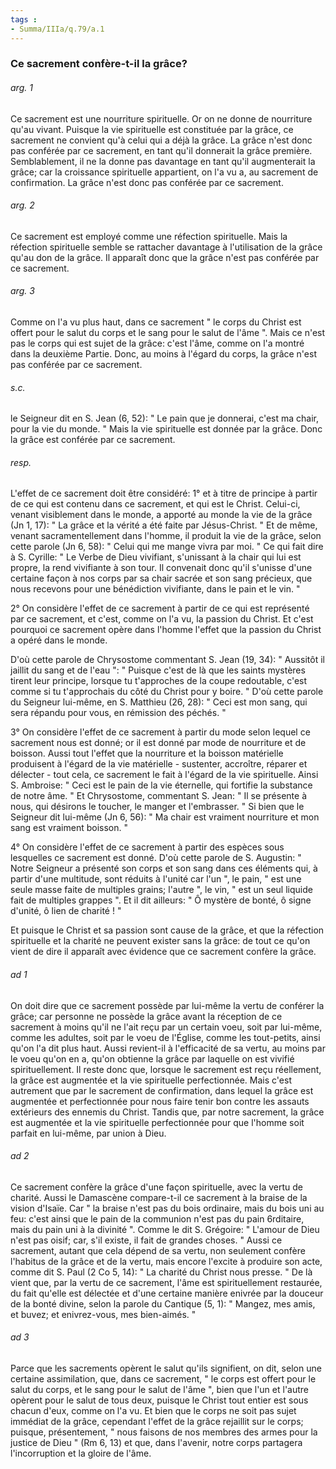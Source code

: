 ```yaml
---
tags : 
- Summa/IIIa/q.79/a.1
---
```


### Ce sacrement confère-t-il la grâce?

###### arg. 1
Ce sacrement est une nourriture spirituelle. Or on ne donne de nourriture qu'au vivant. Puisque la vie spirituelle est constituée par la grâce, ce sacrement ne convient qu'à celui qui a déjà la grâce. La grâce n'est donc pas conférée par ce sacrement, en tant qu'il donnerait la grâce première. Semblablement, il ne la donne pas davantage en tant qu'il augmenterait la grâce; car la croissance spirituelle appartient, on l'a vu a, au sacrement de confirmation. La grâce n'est donc pas conférée par ce sacrement. 

###### arg. 2
Ce sacrement est employé comme une réfection spirituelle. Mais la réfection spirituelle semble se rattacher davantage à l'utilisation de la grâce qu'au don de la grâce. Il apparaît donc que la grâce n'est pas conférée par ce sacrement. 

###### arg. 3
Comme on l'a vu plus haut, dans ce sacrement " le corps du Christ est offert pour le salut du corps et le sang pour le salut de l'âme ". Mais ce n'est pas le corps qui est sujet de la grâce: c'est l'âme, comme on l'a montré dans la deuxième Partie. Donc, au moins à l'égard du corps, la grâce n'est pas conférée par ce sacrement. 

###### s.c.
le Seigneur dit en S. Jean (6, 52): " Le pain que je donnerai, c'est ma chair, pour la vie du monde. " Mais la vie spirituelle est donnée par la grâce. Donc la grâce est conférée par ce sacrement. 

###### resp.
L'effet de ce sacrement doit être considéré: 1° et à titre de principe à partir de ce qui est contenu dans ce sacrement, et qui est le Christ. Celui-ci, venant visiblement dans le monde, a apporté au monde la vie de la grâce (Jn 1, 17): " La grâce et la vérité a été faite par Jésus-Christ. " Et de même, venant sacramentellement dans l'homme, il produit la vie de la grâce, selon cette parole (Jn 6, 58): " Celui qui me mange vivra par moi. " Ce qui fait dire à S. Cyrille: " Le Verbe de Dieu vivifiant, s'unissant à la chair qui lui est propre, la rend vivifiante à son tour. Il convenait donc qu'il s'unisse d'une certaine façon à nos corps par sa chair sacrée et son sang précieux, que nous recevons pour une bénédiction vivifiante, dans le pain et le vin. " 

2° On considère l'effet de ce sacrement à partir de ce qui est représenté par ce sacrement, et c'est, comme on l'a vu, la passion du Christ. Et c'est pourquoi ce sacrement opère dans l'homme l'effet que la passion du Christ a opéré dans le monde. 

D'où cette parole de Chrysostome commentant S. Jean (19, 34): " Aussitôt il jaillit du sang et de l'eau ": " Puisque c'est de là que les saints mystères tirent leur principe, lorsque tu t'approches de la coupe redoutable, c'est comme si tu t'approchais du côté du Christ pour y boire. " D'où cette parole du Seigneur lui-même, en S. Matthieu (26, 28): " Ceci est mon sang, qui sera répandu pour vous, en rémission des péchés. " 

3° On considère l'effet de ce sacrement à partir du mode selon lequel ce sacrement nous est donné; or il est donné par mode de nourriture et de boisson. Aussi tout l'effet que la nourriture et la boisson matérielle produisent à l'égard de la vie matérielle - sustenter, accroître, réparer et délecter - tout cela, ce sacrement le fait à l'égard de la vie spirituelle. Ainsi S. Ambroise: " Ceci est le pain de la vie éternelle, qui fortifie la substance de notre âme. " Et Chrysostome, commentant S. Jean: " Il se présente à nous, qui désirons le toucher, le manger et l'embrasser. " Si bien que le Seigneur dit lui-même (Jn 6, 56): " Ma chair est vraiment nourriture et mon sang est vraiment boisson. " 

4° On considère l'effet de ce sacrement à partir des espèces sous lesquelles ce sacrement est donné. D'où cette parole de S. Augustin: " Notre Seigneur a présenté son corps et son sang dans ces éléments qui, à partir d'une multitude, sont réduits à l'unité car l'un ", le pain, " est une seule masse faite de multiples grains; l'autre ", le vin, " est un seul liquide fait de multiples grappes ". Et il dit ailleurs: " Ô mystère de bonté, ô signe d'unité, ô lien de charité ! " 

Et puisque le Christ et sa passion sont cause de la grâce, et que la réfection spirituelle et la charité ne peuvent exister sans la grâce: de tout ce qu'on vient de dire il apparaît avec évidence que ce sacrement confère la grâce. 

###### ad 1
On doit dire que ce sacrement possède par lui-même la vertu de conférer la grâce; car personne ne possède la grâce avant la réception de ce sacrement à moins qu'il ne l'ait reçu par un certain voeu, soit par lui-même, comme les adultes, soit par le voeu de l'Église, comme les tout-petits, ainsi qu'on l'a dit plus haut. Aussi revient-il à l'efficacité de sa vertu, au moins par le voeu qu'on en a, qu'on obtienne la grâce par laquelle on est vivifié spirituellement. Il reste donc que, lorsque le sacrement est reçu réellement, la grâce est augmentée et la vie spirituelle perfectionnée. Mais c'est autrement que par le sacrement de confirmation, dans lequel la grâce est augmentée et perfectionnée pour nous faire tenir bon contre les assauts extérieurs des ennemis du Christ. Tandis que, par notre sacrement, la grâce est augmentée et la vie spirituelle perfectionnée pour que l'homme soit parfait en lui-même, par union à Dieu. 

###### ad 2
Ce sacrement confère la grâce d'une façon spirituelle, avec la vertu de charité. Aussi le Damascène compare-t-il ce sacrement à la braise de la vision d'Isaïe. Car " la braise n'est pas du bois ordinaire, mais du bois uni au feu: c'est ainsi que le pain de la communion n'est pas du pain 6rditaire, mais du pain uni à la divinité ". Comme le dit S. Grégoire: " L'amour de Dieu n'est pas oisif; car, s'il existe, il fait de grandes choses. " Aussi ce sacrement, autant que cela dépend de sa vertu, non seulement confère l'habitus de la grâce et de la vertu, mais encore l'excite à produire son acte, comme dit S. Paul (2 Co 5, 14): " La charité du Christ nous presse. " De là vient que, par la vertu de ce sacrement, l'âme est spirituellement restaurée, du fait qu'elle est délectée et d'une certaine manière enivrée par la douceur de la bonté divine, selon la parole du Cantique (5, 1): " Mangez, mes amis, et buvez; et enivrez-vous, mes bien-aimés. " 

###### ad 3
Parce que les sacrements opèrent le salut qu'ils signifient, on dit, selon une certaine assimilation, que, dans ce sacrement, " le corps est offert pour le salut du corps, et le sang pour le salut de l'âme ", bien que l'un et l'autre opèrent pour le salut de tous deux, puisque le Christ tout entier est sous chacun d'eux, comme on l'a vu. Et bien que le corps ne soit pas sujet immédiat de la grâce, cependant l'effet de la grâce rejaillit sur le corps; puisque, présentement, " nous faisons de nos membres des armes pour la justice de Dieu " (Rm 6, 13) et que, dans l'avenir, notre corps partagera l'incorruption et la gloire de l'âme. 

